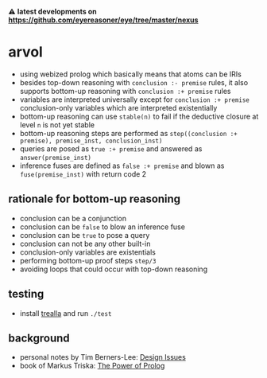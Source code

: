 ⚠️ **latest developments on https://github.com/eyereasoner/eye/tree/master/nexus**

# arvol

- using webized prolog which basically means that atoms can be IRIs
- besides top-down reasoning with `conclusion :- premise` rules, it also supports bottom-up reasoning with `conclusion :+ premise` rules
- variables are interpreted universally except for `conclusion :+ premise` conclusion-only variables which are interpreted existentially
- bottom-up reasoning can use `stable(n)` to fail if the deductive closure at level `n` is not yet stable
- bottom-up reasoning steps are performed as `step((conclusion :+ premise), premise_inst, conclusion_inst)`
- queries are posed as `true :+ premise` and answered as `answer(premise_inst)`
- inference fuses are defined as `false :+ premise` and blown as `fuse(premise_inst)` with return code 2

## rationale for bottom-up reasoning

- conclusion can be a conjunction
- conclusion can be `false` to blow an inference fuse
- conclusion can be `true` to pose a query
- conclusion can not be any other built-in
- conclusion-only variables are existentials
- performing bottom-up proof steps `step/3`
- avoiding loops that could occur with top-down reasoning

## testing

- install [trealla](https://github.com/trealla-prolog/trealla?tab=readme-ov-file#building) and run `./test`

## background

- personal notes by Tim Berners-Lee: [Design Issues](https://www.w3.org/DesignIssues/)
- book of Markus Triska: [The Power of Prolog](https://www.metalevel.at/prolog)

